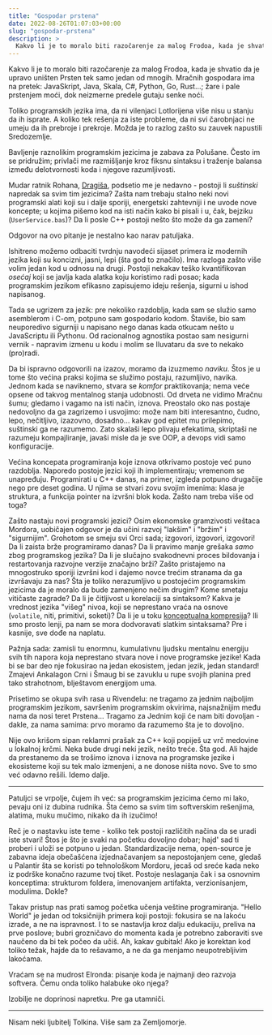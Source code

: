 ```yaml
---
title: "Gospodar prstena"
date: 2022-08-26T01:07:03+00:00
slug: "gospodar-prstena"
description: >
  Kakvo li je to moralo biti razočarenje za malog Frodoa, kada je shvatio da je upravo uništen Prsten tek samo jedan od mnogih. Mračnih gospodara ima na pretek: JavaSkript, Java, Skala, C#, Python, Go, Rust...;  žare i pale prstenjem moći, dok neizmerne predele gutaju senke noći.
---
```


Kakvo li je to moralo biti razočarenje za malog Frodoa, kada je shvatio da je upravo uništen Prsten tek samo jedan od mnogih. Mračnih gospodara ima na pretek: JavaSkript, Java, Skala, C#, Python, Go, Rust...;  žare i pale prstenjem moći, dok neizmerne predele gutaju senke noći.

Toliko programskih jezika ima, da ni vilenjaci Lotlorijena više nisu u stanju da ih isprate. A koliko tek rešenja za iste probleme, da ni svi čarobnjaci ne umeju da ih prebroje i prekroje. Možda je to razlog zašto su zauvek napustili Sredozemlje.

Bavljenje raznolikim programskim jezicima je zabava za Polušane. Često im se pridružim; privlači me razmišljanje kroz fiksnu sintaksu i traženje balansa između delotvornosti koda i njegove razumljivosti.

Mudar ratnik Rohana, [Dragiša](https://www.linkedin.com/in/dragisarakic/), podsetio me je nedavno - postoji li _suštinski_ napredak sa svim tim jezicima? Zašta nam trebaju stalno neki novi programski alati koji su i dalje sporiji, energetski zahtevniji i ne uvode nove koncepte; u kojima pišemo kod na isti način kako bi pisali i u, čak, bejziku (`UserService.bas`)? Da li posle C\++ postoji nešto što može da ga zameni?

Odgovor na ovo pitanje je nestalno kao narav patuljaka.

Ishitreno možemo odbaciti tvrdnju navodeći sijaset primera iz modernih jezika koji su koncizni, jasni, lepi (šta god to značilo). Ima razloga zašto više volim jedan kod u odnosu na drugi. Postoji nekakav teško kvantifikovan _osećaj_ koji se javlja kada alatka koju koristimo radi posao; kada programskim jezikom efikasno zapisujemo ideju rešenja, sigurni u ishod napisanog.

Tada se ugrizem za jezik: pre nekoliko razdoblja, kada sam se služio samo asemblerom i C-om, potpuno sam gospodario kodom. Štaviše, bio sam neuporedivo sigurniji u napisano nego danas kada otkucam nešto u JavaScriptu ili Pythonu. Od racionalnog agnostika postao sam nesigurni vernik - napravim izmenu u kodu i molim se Iluvataru da sve to nekako (pro)radi.

Da bi ispravno odgovorili na izazov, moramo da izuzmemo _naviku_. Štos je u tome što većina praksi kojima se služimo postaju, razumljivo, navika. Jednom kada se naviknemo, stvara se _komfor_ praktikovanja; nema veće opsene od takvog mentalnog stanja udobnosti. Od drveta ne vidimo Mračnu šumu;  gledamo i vagamo na isti način, iznova. Preostalo oko nas postaje nedovoljno da ga zagrizemo i usvojimo: može nam biti interesantno, čudno, lepo, nečitljivo, izazovno, dosadno... kakav god epitet mu prilepimo, suštinski ga ne razumemo. Zato skalaši lepo plivaju efekatima, skriptaši ne razumeju kompajliranje, javaši misle da je sve OOP, a devops vidi samo konfiguracije.

Većina koncepata programiranja koje iznova otkrivamo postoje već puno razdoblja. Naporedo postoje jezici koji ih implementiraju; vremenom se unapređuju. Programirati u C\++ danas, na primer, izgleda potpuno drugačije nego pre deset godina. U njima se stvari zovu svojim imenima: klasa je struktura, a funkcija pointer na izvršni blok koda. Zašto nam treba više od toga?

Zašto nastaju novi programski jezici? Osim ekonomske gramzivosti veštaca Mordora, uobičajen odgovor je da učini razvoj "lakšim" i "bržim" i "sigurnijim". Grohotom se smeju svi Orci sada; izgovori, izgovori, izgovori! Da li zaista brže programiramo danas? Da li pravimo manje grešaka _samo_ zbog programskog jezika? Da li je slučajno svakodnevni proces bildovanja i restartovanja razvojne verzije značajno brži? Zašto pristajemo na mnogostruko sporiji izvršni kod i dajemo novce trećim stranama da ga izvršavaju za nas? Šta je toliko nerazumljivo u postojećim programskim jezicima da je moralo da bude zamenjeno nečim drugim? Kome smetaju vitičaste zagrade? Da li je čitljivost u korelaciji sa sintaksom? Kakva je vrednost jezika "višeg" nivoa, koji se neprestano vraća na osnove (`volatile`, niti, primitivi, soketi)? Da li je u toku [konceptualna kompresija](https://oblac.rs/konceptualna-kompresija/)? Ili smo prosto lenji, pa nam se mora dodvoravati slatkim sintaksama? Pre i kasnije, sve dođe na naplatu.

Pažnja sada: zamisli tu enormnu, kumulativnu ljudsku mentalnu energiju svih tih napora koja neprestano stvara nove i nove programske jezike! Kada bi se bar deo nje fokusirao na jedan ekosistem, jedan jezik, jedan standard! Zmajevi Ankalagon Crni i Šmaug bi se zavuklu u rupe svojih planina pred tako strahotnom, blještavom energijom uma.

Prisetimo se okupa svih rasa u Rivendelu: ne tragamo za jednim najboljim programskim jezikom, savršenim programskim okvirima, najsnažnijim među nama da nosi teret Prstena... Tragamo za Jednim koji će nam biti dovoljan - dakle, za nama samima: prvo moramo da razumemo šta je to dovoljno.

Nije ovo krišom sipan reklamni prašak za C\++ koji popiješ uz vrč medovine u lokalnoj krčmi. Neka bude drugi neki jezik, nešto treće. Šta god. Ali hajde da prestanemo da se trošimo iznova i iznova na programske jezike i ekosisteme koji su tek malo izmenjeni, a ne donose ništa novo. Sve to smo već odavno rešili. Idemo dalje.

----

Patuljci se vrpolje, čujem ih već: sa programskim jezicima ćemo mi lako, pevaju oni iz dubina rudnika. Šta ćemo sa svim tim softverskim rešenjima, alatima, muku mučimo, nikako da ih izučimo!

Reč je o nastavku iste teme - koliko tek postoji različitih načina da se uradi iste stvari! Štos je što je svaki na početku dovoljno dobar; hajd' sad ti proberi i uloži se potpuno u jedan. Standardizacije nema, open-source je zabavna ideja obečašćena izjednačavanjem sa nepostojanjem cene, gledaš u Palantir šta se koristi po tehnološkom Mordoru, jecaš od sreće kada neko iz podrške konačno razume tvoj tiket. Postoje neslaganja čak i sa osnovnim konceptima: strukturom foldera, imenovanjem artifakta, verzionisanjem, modulima. Dokle?

Takav pristup nas prati samog početka učenja veštine programiranja. "Hello World" je jedan od toksičnijih primera koji postoji: fokusira se na lakoću izrade, a ne na ispravnost. I to se nastavlja kroz dalju edukaciju, preliva na prve poslove; bubri grozničavo do momenta kada je potrebno zaboraviti sve naučeno da bi tek počeo da učiš. Ah, kakav gubitak! Ako je korektan kod toliko težak, hajde da to rešavamo, a ne da ga menjamo neupotrebljivim lakoćama.

Vraćam se na mudrost Elronda: pisanje koda je najmanji deo razvoja softvera. Čemu onda toliko halabuke oko njega?

Izobilje ne doprinosi napretku. Pre ga utamniči.

---

Nisam neki ljubitelj Tolkina. Više sam za Zemljomorje.
